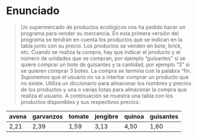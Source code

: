 # Enunciado
>
>Un supermercado de productos ecológicos nos ha pedido hacer un programa
para vender su mercancía. En esta primera versión del programa se tendrán
en cuenta los productos que se indican en la tabla junto con su precio. Los
productos se venden en bote, brick, etc. Cuando se realiza la compra, hay que
indicar el producto y el número de unidades que se compran, por ejemplo
“guisantes” si se quiere comprar un bote de guisantes y la cantidad, por
ejemplo “3” si se quieren comprar 3 botes. La compra se termina con la palabra
“fin. Suponemos que el usuario no va a intentar comprar un producto que
no existe. Utiliza un diccionario para almacenar los nombres y precios de los
productos y una o varias listas para almacenar la compra que realiza el usuario.
A continuación se muestra una tabla con los productos disponibles y sus
respectivos precios:
>
| avena  | garvanzos | tomate | jengibre | quinoa | guisantes |
| ------ | --------- | ------ | -------- | ------ | --------- |
|  2,21  |    2,39   |  1,59  |   3,13   |  4,50  |    1,60   |
